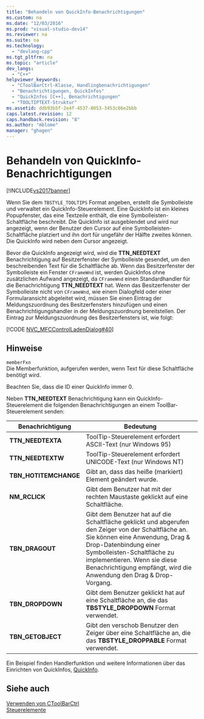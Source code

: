 ```yaml
---
title: "Behandeln von QuickInfo-Benachrichtigungen"
ms.custom: na
ms.date: "12/03/2016"
ms.prod: "visual-studio-dev14"
ms.reviewer: na
ms.suite: na
ms.technology: 
  - "devlang-cpp"
ms.tgt_pltfrm: na
ms.topic: "article"
dev_langs: 
  - "C++"
helpviewer_keywords: 
  - "CToolBarCtrl-Klasse, Handlingbenachrichtigungen"
  - "Benachrichtigungen, QuickInfos"
  - "QuickInfos [C++], Benachrichtigungen"
  - "TOOLTIPTEXT-Struktur"
ms.assetid: ddb93b5f-2e4f-4537-8053-3453c86e2bbb
caps.latest.revision: 12
caps.handback.revision: "8"
ms.author: "mblome"
manager: "ghogen"
---
```

# Behandeln von QuickInfo-Benachrichtigungen
[!INCLUDE[vs2017banner](../assembler/inline/includes/vs2017banner.md)]

Wenn Sie dem `TBSTYLE_TOOLTIPS` Format angeben, erstellt die Symbolleiste und verwaltet ein QuickInfo\-Steuerelement.  Eine QuickInfo ist ein kleines Popupfenster, das eine Textzeile enthält, die eine Symbolleisten\-Schaltfläche beschreibt.  Die QuickInfo ist ausgeblendet und wird nur angezeigt, wenn der Benutzer den Cursor auf eine Symbolleisten\-Schaltfläche platziert und ihn dort für ungefähr der Hälfte zweites können.  Die QuickInfo wird neben dem Cursor angezeigt.  
  
 Bevor die QuickInfo angezeigt wird, wird die **TTN\_NEEDTEXT** Benachrichtigung auf Besitzerfenster der Symbolleiste gesendet, um den beschreibenden Text für die Schaltfläche ab.  Wenn das Besitzerfenster der Symbolleiste ein Fenster `CFrameWnd` ist, werden QuickInfos ohne zusätzlichen Aufwand angezeigt, da `CFrameWnd` einen Standardhandler für die Benachrichtigung **TTN\_NEEDTEXT** hat.  Wenn das Besitzerfenster der Symbolleiste nicht von `CFrameWnd`, wie einem Dialogfeld oder einer Formularansicht abgeleitet wird, müssen Sie einen Eintrag der Meldungszuordnung des Besitzerfensters hinzufügen und einen Benachrichtigungshandler in der Meldungszuordnung bereitstellen.  Der Eintrag zur Meldungszuordnung des Besitzerfensters ist, wie folgt:  
  
 [!CODE [NVC_MFCControlLadenDialog#40](../CodeSnippet/VS_Snippets_Cpp/NVC_MFCControlLadenDialog#40)]  
  
## Hinweise  
 `memberFxn`  
 Die Memberfunktion, aufgerufen werden, wenn Text für diese Schaltfläche benötigt wird.  
  
 Beachten Sie, dass die ID einer QuickInfo immer 0.  
  
 Neben **TTN\_NEEDTEXT** Benachrichtigung kann ein QuickInfo\-Steuerelement die folgenden Benachrichtigungen an einem ToolBar\-Steuerelement senden:  
  
|Benachrichtigung|Bedeutung|  
|----------------------|---------------|  
|**TTN\_NEEDTEXTA**|ToolTip\-Steuerelement erfordert ASCII\-Text \(nur Windows 95\)|  
|**TTN\_NEEDTEXTW**|ToolTip\-Steuerelement erfordert UNICODE\-Text \(nur Windows NT\)|  
|**TBN\_HOTITEMCHANGE**|Gibt an, dass das heiße \(markiert\) Element geändert wurde.|  
|**NM\_RCLICK**|Gibt dem Benutzer hat mit der rechten Maustaste geklickt auf eine Schaltfläche.|  
|**TBN\_DRAGOUT**|Gibt dem Benutzer hat auf die Schaltfläche geklickt und abgerufen den Zeiger von der Schaltfläche an.  Sie können eine Anwendung, Drag & Drop\-Datenbindung einer Symbolleisten\-Schaltfläche zu implementieren.  Wenn sie diese Benachrichtigung empfängt, wird die Anwendung den Drag & Drop\-Vorgang.|  
|**TBN\_DROPDOWN**|Gibt dem Benutzer geklickt hat auf eine Schaltfläche an, die das **TBSTYLE\_DROPDOWN** Format verwendet.|  
|**TBN\_GETOBJECT**|Gibt den verschob Benutzer den Zeiger über eine Schaltfläche an, die das **TBSTYLE\_DROPPABLE** Format verwendet.|  
  
 Ein Beispiel finden Handlerfunktion und weitere Informationen über das Einrichten von QuickInfos, [QuickInfo](../mfc/tool-tips-in-windows-not-derived-from-cframewnd.md).  
  
## Siehe auch  
 [Verwenden von CToolBarCtrl](../mfc/using-ctoolbarctrl.md)   
 [Steuerelemente](../mfc/controls-mfc.md)